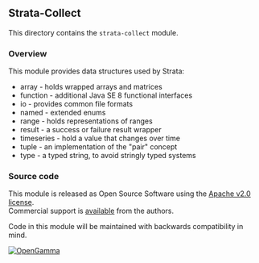 Strata-Collect
--------------
This directory contains the `strata-collect` module.

### Overview

This module provides data structures used by Strata:

* array - holds wrapped arrays and matrices
* function - additional Java SE 8 functional interfaces
* io - provides common file formats
* named - extended enums
* range - holds representations of ranges
* result - a success or failure result wrapper
* timeseries - hold a value that changes over time
* tuple - an implementation of the "pair" concept
* type - a typed string, to avoid stringly typed systems


### Source code

This module is released as Open Source Software using the
[Apache v2.0 license](http://www.apache.org/licenses/LICENSE-2.0.html).  
Commercial support is [available](http://www.opengamma.com/) from the authors.

Code in this module will be maintained with backwards compatibility in mind.

[![OpenGamma](http://developers.opengamma.com/res/display/default/chrome/masthead_logo.png "OpenGamma")](http://www.opengamma.com)
